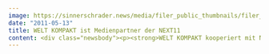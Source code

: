 ```yaml
---
image: https://sinnerschrader.news/media/filer_public_thumbnails/filer_public/c2/eb/c2eb6bd8-2103-4ad9-b36d-a443d245b712/varfoldersdjk8pxf42x64d8fxslz8jcc8fc0000gnttmp318abr__480x288_q85_crop_subsampling-2_upscale.jpg
date: "2011-05-13"
title: WELT KOMPAKT ist Medienpartner der NEXT11
content: <div class="newsbody"><p><strong>WELT KOMPAKT kooperiert mit NEXT Conference 2011 / Redaktionelles Special zur Leitkonferenz der digitalen Wirtschaft<br/></strong></p><p>WELT KOMPAKT ist Medienpartner der NEXT Conference 2011, die am 17. und 18. Mai 2011 in der STATION-Berlin stattfindet. Die kompakte Tageszeitung der WELT-Gruppe begleitet die Konferenz für digitale Wirtschaft mit einer umfangreichen Berichterstattung in Form einer Interviewserie, die bereits am 6. Mai gestartet ist.</p><p>Matthias Schrader, CEO SinnerSchrader und Chairman der NEXT Conference&#58; “Mit der WELT KOMPAKT haben wir einen Medienpartner gewonnen, der mit kompetenter, hintergründiger Berichterstattung eine Navigationshilfe für den modernen Online-Informationsdschungel bietet. WELT KOMPAKT spricht die internetaffine Zielgruppe an, die sich im Netz zu Hause fühlt und unsere Konferenz besucht – die beste Ausgangslage für eine hervorragende Zusammenarbeit also.”</p><p>Im Rahmen der begleitenden redaktionellen Serie schildern Referenten der NEXT Conference in Interviews ihre persönliche Sicht auf die aktuelle Situation der Internetwirtschaft. Zu ihnen zählen Manager bekannter Unternehmen wie Werner Vogels (Amazon) und Felix von Kunhardt (Ebay), Vertreter der Start-up-Szene wie David Noel (Soundcloud) und Sebastian Unterberg (Jovoto), aber auch Internet-Kritiker wie Andrew Keen (TechCrunch).</p><p>Das Programmheft, das in Optik und Format an die gedruckte Zeitung angelehnt ist, informiert Teilnehmer und Besucher der Konferenz über die verschiedenen Veranstaltungen während der Konferenz. Darüber hinaus wird die WELT KOMPAKT allen Teilnehmern während der Veranstaltungstage zum kostenlosen Mitnehmen zur Verfügung stehen.</p><p><a class="news-backlink" href="/de/"><svg class="svg-ico svg-ico--arrow-left"><use xlink&#58;href="#arrow-down"></use></svg>Zurück zur Presse Übersicht</a></p></div>
---
```

